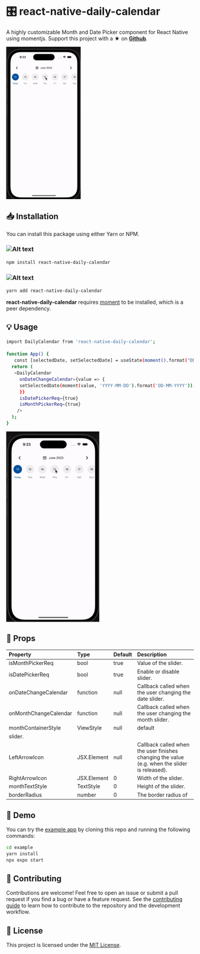 # :control_knobs: react-native-daily-calendar

A highly customizable Month and Date Picker component for React Native using momentjs. Support this project with a ★ on [**Github**](https://github.com/ajith-mohan-dev/react-native-daily-calendar).

<img src="https://github.com/ajith-mohan-dev/react-native-daily-calendar/blob/develop/ezgif.com-gif-to-mp4.gif" alt="Alt text" width="200">

## :inbox_tray: Installation

You can install this package using either Yarn or NPM.

### <img src="https://upload.wikimedia.org/wikipedia/commons/thumb/d/db/Npm-logo.svg/1200px-Npm-logo.svg.png" alt="Alt text" width="50">

```bash
npm install react-native-daily-calendar
```

### <img src="https://raw.githubusercontent.com/yarnpkg/assets/master/yarn-kitten-full.png" alt="Alt text" width="50">

```bash
yarn add react-native-daily-calendar
```

**react-native-daily-calendar** requires [moment](https://www.npmjs.com/package/moment/) to be installed, which is a peer dependency.

## :bulb: Usage

```bash
import DailyCalendar from 'react-native-daily-calendar';

function App() {
   const [selectedDate, setSelectedDate] = useState(moment().format("DD-MM-YYYY"))
  return (
   <DailyCalendar
     onDateChangeCalendar={value => {
     setSelectedDate(moment(value, 'YYYY-MM-DD').format('DD-MM-YYYY'));
     }}
     isDatePickerReq={true}
     isMonthPickerReq={true}
    />
  );
}
```

<img src="https://github.com/ajith-mohan-dev/react-native-daily-calendar/blob/develop/ezgif.com-gif-to-mp4.gif" alt="Alt text" width="250">

## :book: Props

| Property              | Type        | Default | Description                                                                                   |
| :-------------------- | :---------- | :------ | :-------------------------------------------------------------------------------------------- |
| isMonthPickerReq      | bool        | true    | Value of the slider.                                                                          |
| isDatePickerReq       | bool        | true    | Enable or disable slider.                                                                     |
| onDateChangeCalendar  | function    | null    | Callback called when the user changing the date slider.                                       |
| onMonthChangeCalendar | function    | null    | Callback called when the user changing the month slider.                                      |
| monthContainerStyle   | ViewStyle   | null    | default                                                                                       |
| slider.               |
| LeftArrowIcon         | JSX.Element | null    | Callback called when the user finishes changing the value (e.g. when the slider is released). |
| RightArrowIcon        | JSX.Element | 0       | Width of the slider.                                                                          |
| monthTextStyle        | TextStyle   | 0       | Height of the slider.                                                                         |
| borderRadius          | number      | 0       | The border radius of                                                                          |

## :art: Demo

You can try the [example app](https://github.com/sacmii/rn-vertical-slider/tree/master/example) by cloning this repo and running the following commands:

```sh
cd example
yarn install
npx expo start
```

## :handshake: Contributing

Contributions are welcome! Feel free to open an issue or submit a pull request if you find a bug or have a feature request. See the [contributing guide](https://github.com/ajith-mohan-dev/react-native-daily-calendar/blob/develop/CONTRIBUTING.md) to learn how to contribute to the repository and the development workflow.

## :scroll: License

This project is licensed under the [MIT License](https://github.com/ajith-mohan-dev/react-native-daily-calendar/blob/develop/LICENSE).
